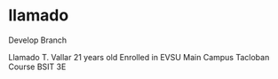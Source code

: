 # llamado

Develop Branch

Llamado T. Vallar
21 years old
Enrolled in EVSU Main Campus Tacloban
Course BSIT 3E
